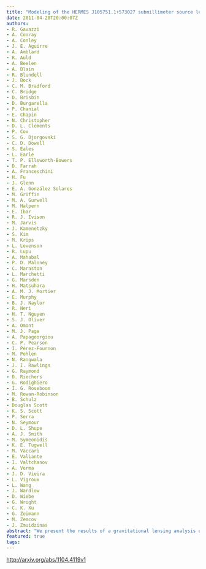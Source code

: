 ```yaml
---
title: "Modeling of the HERMES J105751.1+573027 submillimeter source lensed by a   dark matter dominated foreground group of galaxies"
date: 2011-04-20T20:00:07Z
authors:
- R. Gavazzi
- A. Cooray
- A. Conley
- J. E. Aguirre
- A. Amblard
- R. Auld
- A. Beelen
- A. Blain
- R. Blundell
- J. Bock
- C. M. Bradford
- C. Bridge
- D. Brisbin
- D. Burgarella
- P. Chanial
- E. Chapin
- N. Christopher
- D. L. Clements
- P. Cox
- S. G. Djorgovski
- C. D. Dowell
- S. Eales
- L. Earle
- T. P. Ellsworth-Bowers
- D. Farrah
- A. Franceschini
- H. Fu
- J. Glenn
- E. A. González Solares
- M. Griffin
- M. A. Gurwell
- M. Halpern
- E. Ibar
- R. J. Ivison
- M. Jarvis
- J. Kamenetzky
- S. Kim
- M. Krips
- L. Levenson
- R. Lupu
- A. Mahabal
- P. D. Maloney
- C. Maraston
- L. Marchetti
- G. Marsden
- H. Matsuhara
- A. M. J. Mortier
- E. Murphy
- B. J. Naylor
- R. Neri
- H. T. Nguyen
- S. J. Oliver
- A. Omont
- M. J. Page
- A. Papageorgiou
- C. P. Pearson
- I. Pérez-Fournon
- M. Pohlen
- N. Rangwala
- J. I. Rawlings
- G. Raymond
- D. Riechers
- G. Rodighiero
- I. G. Roseboom
- M. Rowan-Robinson
- B. Schulz
- Douglas Scott
- K. S. Scott
- P. Serra
- N. Seymour
- D. L. Shupe
- A. J. Smith
- M. Symeonidis
- K. E. Tugwell
- M. Vaccari
- E. Valiante
- I. Valtchanov
- A. Verma
- J. D. Vieira
- L. Vigroux
- L. Wang
- J. Wardlow
- D. Wiebe
- G. Wright
- C. K. Xu
- G. Zeimann
- M. Zemcov
- J. Zmuidzinas
abstract: "We present the results of a gravitational lensing analysis of the bright $zs=2.957$ sub-millimeter galaxy (SMG), HERMES J105751.1+573027 found in {it Herschel}/SPIRE Science Demonstration Phase data from the Herschel Multi-tiered Extragalactic Survey (HerMES) project. The high resolution imaging available in optical and Near-IR channels, along with CO emission obtained with the Plateau de Bure Interferometer, allow us to precisely estimate the intrinsic source extension and hence estimate the total lensing magnification to be $mu=10.9pm 0.7$. We measure the half-light radius $R_{rm eff}$ of the source in the rest-frame Near-UV and $V$ bands that characterize the unobscured light coming from stars and find $R_{rm eff,*}= [2.0 pm 0.1]$ kpc, in good agreement with recent studies on the Submillimeter Galaxy population. This lens model is also used to estimate the size of the gas distribution ($R_{rm eff,gas}= [1.1pm0.5]$) kpc by mapping back in the source plane the CO (J=5-4) transition line emission. The lens modeling yields a relatively large Einstein radius $R_{rm Ein}= 4farcs10 pm 0farcs02$, corresponding to a deflector velocity dispersion of [$483pm 16] ,kms$. This shows that HERMES J105751.1+573027 is lensed by a {it galaxy group-size} dark matter halo at redshift $zlsim 0.6$. The projected dark matter contribution largely dominates the mass budget within the Einstein radius with $f_{rm dm}(<R_{rm Ein})sim 80%$. This fraction reduces to $f_{rm dm}(<R_{rm eff,G1}simeq 4.5kpc)sim 47%$ within the effective radius of the main deflecting galaxy of stellar mass $M_{rm *,G1}=[8.5pm 1.6] times 10^{11}msun$. At this smaller scale the dark matter fraction is consistent with results already found for massive lensing ellipticals at $zsim0.2$ from the SLACS survey."
featured: true
tags:
---
```

http://arxiv.org/abs/1104.4119v1